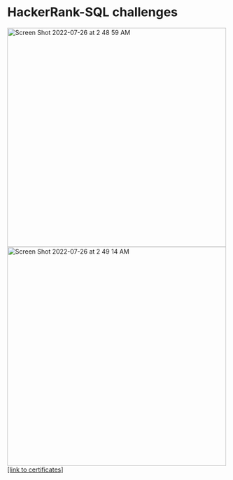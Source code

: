 # HackerRank-SQL challenges

<img width="500" alt="Screen Shot 2022-07-26 at 2 48 59 AM" src="https://user-images.githubusercontent.com/89289320/180941740-eee795c2-0366-4ae2-a6d6-575abab26a9f.png">
<img width="500" alt="Screen Shot 2022-07-26 at 2 49 14 AM" src="https://user-images.githubusercontent.com/89289320/180941781-8319f797-f660-4dc0-98fe-38c13b6b081e.png">
<a href="https://www.hackerrank.com/certificates/5bfb661f9bed" target="_blank">[link to certificates]</a>


